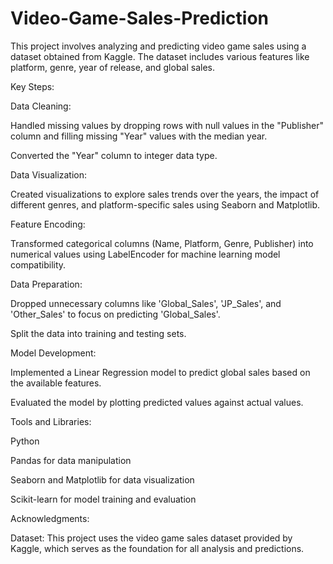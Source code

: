 # Video-Game-Sales-Prediction

This project involves analyzing and predicting video game sales using a dataset obtained from Kaggle. The dataset includes various features like platform, genre, year of release, and global sales.

Key Steps:

Data Cleaning:

Handled missing values by dropping rows with null values in the "Publisher" column and filling missing "Year" values with the median year.

Converted the "Year" column to integer data type.

Data Visualization:

Created visualizations to explore sales trends over the years, the impact of different genres, and platform-specific sales using Seaborn and Matplotlib.

Feature Encoding:

Transformed categorical columns (Name, Platform, Genre, Publisher) into numerical values using LabelEncoder for machine learning model compatibility.

Data Preparation:

Dropped unnecessary columns like 'Global_Sales', 'JP_Sales', and 'Other_Sales' to focus on predicting 'Global_Sales'.

Split the data into training and testing sets.

Model Development:

Implemented a Linear Regression model to predict global sales based on the available features.

Evaluated the model by plotting predicted values against actual values.

Tools and Libraries:

Python

Pandas for data manipulation

Seaborn and Matplotlib for data visualization

Scikit-learn for model training and evaluation

Acknowledgments:

Dataset: This project uses the video game sales dataset provided by Kaggle, which serves as the foundation for all analysis and predictions.
